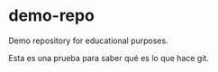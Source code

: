 # demo-repo
Demo repository for educational purposes.

Esta es una prueba para saber qué es lo que hace git.
